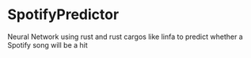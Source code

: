 # SpotifyPredictor
Neural Network using rust and rust cargos like linfa to predict whether a Spotify song will be a hit
